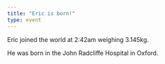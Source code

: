 ```yaml
---
title: "Eric is born!"
type: event
---
```


Eric joined the world at 2:42am weighing 3.145kg.

He was born in the John Radcliffe Hospital in Oxford.
